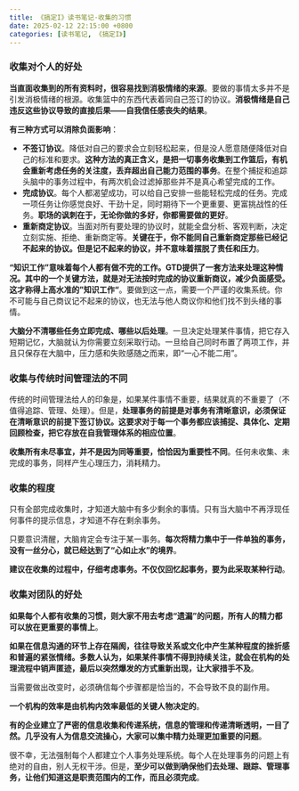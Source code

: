 ```yaml
---
title: 《搞定I》读书笔记·收集的习惯
date: 2025-02-12 22:15:00 +0800
categories: [读书笔记, 《搞定I》]
---
```


### 收集对个人的好处

**当直面收集到的所有资料时，很容易找到消极情绪的来源**。要做的事情太多并不是引发消极情绪的根源。收集篮中的东西代表着同自己签订的协议。**消极情绪是自己违反这些协议导致的直接后果——自我信任感丧失的结果**。

**有三种方式可以消除负面影响**：
- **不签订协议**。降低对自己的要求会立刻轻松起来，但是没人愿意随便降低对自己的标准和要求。**这种方法的真正含义，是把一切事务收集到工作篮后，有机会重新考虑任务的关注度，丢弃超出自己能力范围的事务**。在整个捕捉和追踪头脑中的事务过程中，有两次机会过滤掉那些并不是真心希望完成的工作。
- **完成协议**。每个人都渴望成功，可以给自己安排一些能轻松完成的任务。完成一项任务让你感觉良好、干劲十足，同时期待下一个更重要、更富挑战性的任务。**职场的讽刺在于，无论你做的多好，你都需要做的更好**。
- **重新商定协议**。当面对所有要处理的协议时，就能全盘分析、客观判断，决定立刻实施、拒绝、重新商定等。**关键在于，你不能同自己重新商定那些已经记不起来的协议。但是记不起来的协议，并不意味着摆脱了责任和压力**。

**“知识工作”意味着每个人都有做不完的工作。GTD提供了一套方法来处理这种情况。其中的一个关键方法，就是对无法按时完成的协议重新商议，减少负面感受。这才称得上高水准的”知识工作“**。要做到这一点，需要一个严谨的收集系统。你不可能与自己商议记不起来的协议，也无法与他人商议你和他们找不到头绪的事情。

**大脑分不清哪些任务立即完成、哪些以后处理**。一旦决定处理某件事情，把它存入短期记忆，大脑就认为你需要立刻采取行动。一旦给自己同时布置了两项工作，并且只保存在大脑中，压力感和失败感随之而来，即“一心不能二用”。

### 收集与传统时间管理法的不同

传统的时间管理法给人的印象是，如果某件事情不重要，结果就真的不重要了（不值得追踪、管理、处理）。但是，**处理事务的前提是对事务有清晰意识，必须保证在清晰意识的前提下签订协议。这要求对于每一个事务都应该捕捉、具体化、定期回顾检查，把它存放在自我管理体系的相应位置**。

**收集所有未尽事宜，并不是因为同等重要，恰恰因为重要性不同**。任何未收集、未完成的事务，同样产生心理压力，消耗精力。

### 收集的程度

只有全部完成收集时，才知道大脑中有多少剩余的事情。只有当大脑中不再浮现任何事件的提示信息，才知道不存在剩余事务。

只要意识清醒，大脑肯定会专注于某一事务。**每次将精力集中于一件单独的事务，没有一丝分心，就已经达到了“心如止水”的境界**。

**建议在收集的过程中，仔细考虑事务。不仅仅回忆起事务，要为此采取某种行动**。

### 收集对团队的好处

**如果每个人都有收集的习惯，则大家不用去考虑“遗漏”的问题，所有人的精力都可以放在更重要的事情上**。

**如果在信息沟通的环节上存在隔阂，往往导致关系或文化中产生某种程度的挫折感和普遍的紧张情绪。多数人认为，如果某件事情不得到持续关注，就会在机构的处理流程中销声匿迹，最后以突然爆发的方式重新出现，让大家措手不及**。

当需要做出改变时，必须确信每个步骤都是恰当的，不会导致不良的副作用。

**一个机构的效率是由机构内效率最低的关键人物决定的**。

**有的企业建立了严密的信息收集和传递系统，信息的管理和传递清晰透明，一目了然。几乎没有人为信息交流操心，大家可以集中精力处理更加重要的问题**。

很不幸，无法强制每个人都建立个人事务处理系统。每个人在处理事务的问题上有绝对的自由，别人无权干涉。但是，**至少可以做到确保他们去处理、跟踪、管理事务，让他们知道这是职责范围内的工作，而且必须完成**。
